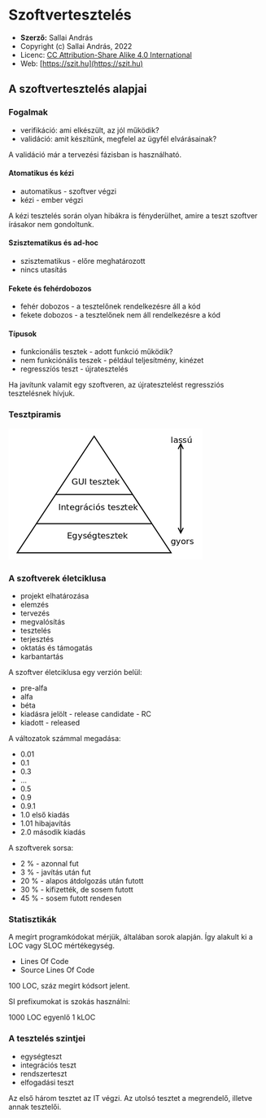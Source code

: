 # Szoftvertesztelés

* **Szerző:** Sallai András
* Copyright (c) Sallai András, 2022
* Licenc: [CC Attribution-Share Alike 4.0 International](https://creativecommons.org/licenses/by-sa/4.0/)
* Web: [https://szit.hu](https://szit.hu)

## A szoftvertesztelés alapjai

### Fogalmak

* verifikáció: ami elkészült, az jól működik?
* validáció: amit készítünk, megfelel az ügyfél elvárásainak?

A validáció már a tervezési fázisban is használható.

#### Atomatikus és kézi

* automatikus - szoftver végzi
* kézi - ember végzi

A kézi tesztelés során olyan hibákra is fényderülhet, amire a teszt szoftver írásakor nem gondoltunk.

#### Szisztematikus és ad-hoc

* szisztematikus - előre meghatározott
* nincs utasítás

#### Fekete és fehérdobozos

* fehér dobozos - a tesztelőnek rendelkezésre áll a kód
* fekete dobozos - a tesztelőnek nem áll rendelkezésre a kód

#### Típusok

* funkcionális tesztek - adott funkció működik?
* nem funkciónális teszek - például teljesítmény, kinézet
* regresszíós teszt - újratesztelés

Ha javítunk valamit egy szoftveren, az újratesztelést regressziós tesztelésnek hívjuk.

### Tesztpiramis

![images/tesztpiramis.png](images/tesztpiramis.png)

### A szoftverek életciklusa

* projekt elhatározása
* elemzés
* tervezés
* megvalósítás
* tesztelés
* terjesztés
* oktatás és támogatás
* karbantartás

A szoftver életciklusa egy verzión belül:

* pre-alfa
* alfa
* béta
* kiadásra jelölt - release candidate - RC
* kiadott - released

A változatok számmal megadása:

* 0.01
* 0.1
* 0.3
* ...
* 0.5
* 0.9
* 0.9.1
* 1.0 első kiadás
* 1.01 hibajavítás
* 2.0 második kiadás

A szoftverek sorsa:

* 2 % - azonnal fut
* 3 % - javítás után fut
* 20 % - alapos átdolgozás után futott
* 30 % - kifizették, de sosem futott
* 45 % - sosem futott rendesen

### Statisztikák

A megírt programkódokat mérjük, általában sorok alapján.
Így alakult ki a LOC vagy SLOC mértékegység.

* Lines Of Code
* Source Lines Of Code

100 LOC, száz megírt kódsort jelent.

SI prefixumokat is szokás használni:

1000 LOC egyenlő 1 kLOC

### A tesztelés szintjei

* egységteszt
* integrációs teszt
* rendszerteszt
* elfogadási teszt

Az első három tesztet az IT végzi. Az utolsó tesztet a
megrendelő, illetve annak tesztelői.
